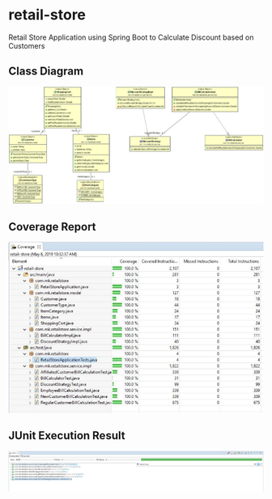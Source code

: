# retail-store
Retail Store Application using Spring Boot to Calculate Discount based on Customers


## Class Diagram
![Alt text](retail-store-class-diagram.jpg?raw=true "Class Diagram")


## Coverage Report
![Alt text](retail-store-coverage.JPG?raw=true "Coverage Result")


## JUnit Execution Result
![Alt text](retail-store-junit.JPG?raw=true "JUnit Execution Report")
